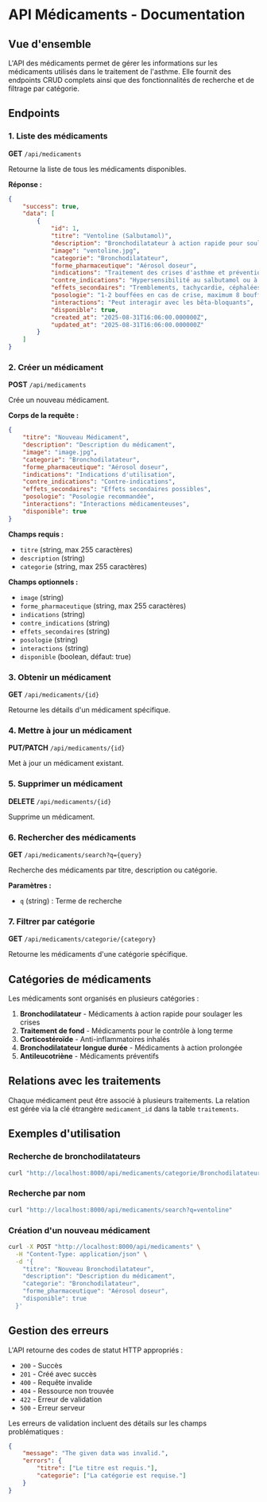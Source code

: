 # API Médicaments - Documentation

## Vue d'ensemble

L'API des médicaments permet de gérer les informations sur les médicaments utilisés dans le traitement de l'asthme. Elle fournit des endpoints CRUD complets ainsi que des fonctionnalités de recherche et de filtrage par catégorie.

## Endpoints

### 1. Liste des médicaments
**GET** `/api/medicaments`

Retourne la liste de tous les médicaments disponibles.

**Réponse :**
```json
{
    "success": true,
    "data": [
        {
            "id": 1,
            "titre": "Ventoline (Salbutamol)",
            "description": "Bronchodilatateur à action rapide pour soulager les crises d'asthme",
            "image": "ventoline.jpg",
            "categorie": "Bronchodilatateur",
            "forme_pharmaceutique": "Aérosol doseur",
            "indications": "Traitement des crises d'asthme et prévention de l'asthme d'effort",
            "contre_indications": "Hypersensibilité au salbutamol ou à l'un des excipients",
            "effets_secondaires": "Tremblements, tachycardie, céphalées, nervosité",
            "posologie": "1-2 bouffées en cas de crise, maximum 8 bouffées par jour",
            "interactions": "Peut interagir avec les bêta-bloquants",
            "disponible": true,
            "created_at": "2025-08-31T16:06:00.000000Z",
            "updated_at": "2025-08-31T16:06:00.000000Z"
        }
    ]
}
```

### 2. Créer un médicament
**POST** `/api/medicaments`

Crée un nouveau médicament.

**Corps de la requête :**
```json
{
    "titre": "Nouveau Médicament",
    "description": "Description du médicament",
    "image": "image.jpg",
    "categorie": "Bronchodilatateur",
    "forme_pharmaceutique": "Aérosol doseur",
    "indications": "Indications d'utilisation",
    "contre_indications": "Contre-indications",
    "effets_secondaires": "Effets secondaires possibles",
    "posologie": "Posologie recommandée",
    "interactions": "Interactions médicamenteuses",
    "disponible": true
}
```

**Champs requis :**
- `titre` (string, max 255 caractères)
- `description` (string)
- `categorie` (string, max 255 caractères)

**Champs optionnels :**
- `image` (string)
- `forme_pharmaceutique` (string, max 255 caractères)
- `indications` (string)
- `contre_indications` (string)
- `effets_secondaires` (string)
- `posologie` (string)
- `interactions` (string)
- `disponible` (boolean, défaut: true)

### 3. Obtenir un médicament
**GET** `/api/medicaments/{id}`

Retourne les détails d'un médicament spécifique.

### 4. Mettre à jour un médicament
**PUT/PATCH** `/api/medicaments/{id}`

Met à jour un médicament existant.

### 5. Supprimer un médicament
**DELETE** `/api/medicaments/{id}`

Supprime un médicament.

### 6. Rechercher des médicaments
**GET** `/api/medicaments/search?q={query}`

Recherche des médicaments par titre, description ou catégorie.

**Paramètres :**
- `q` (string) : Terme de recherche

### 7. Filtrer par catégorie
**GET** `/api/medicaments/categorie/{category}`

Retourne les médicaments d'une catégorie spécifique.

## Catégories de médicaments

Les médicaments sont organisés en plusieurs catégories :

1. **Bronchodilatateur** - Médicaments à action rapide pour soulager les crises
2. **Traitement de fond** - Médicaments pour le contrôle à long terme
3. **Corticostéroïde** - Anti-inflammatoires inhalés
4. **Bronchodilatateur longue durée** - Médicaments à action prolongée
5. **Antileucotriène** - Médicaments préventifs

## Relations avec les traitements

Chaque médicament peut être associé à plusieurs traitements. La relation est gérée via la clé étrangère `medicament_id` dans la table `traitements`.

## Exemples d'utilisation

### Recherche de bronchodilatateurs
```bash
curl "http://localhost:8000/api/medicaments/categorie/Bronchodilatateur"
```

### Recherche par nom
```bash
curl "http://localhost:8000/api/medicaments/search?q=ventoline"
```

### Création d'un nouveau médicament
```bash
curl -X POST "http://localhost:8000/api/medicaments" \
  -H "Content-Type: application/json" \
  -d '{
    "titre": "Nouveau Bronchodilatateur",
    "description": "Description du médicament",
    "categorie": "Bronchodilatateur",
    "forme_pharmaceutique": "Aérosol doseur",
    "disponible": true
  }'
```

## Gestion des erreurs

L'API retourne des codes de statut HTTP appropriés :

- `200` - Succès
- `201` - Créé avec succès
- `400` - Requête invalide
- `404` - Ressource non trouvée
- `422` - Erreur de validation
- `500` - Erreur serveur

Les erreurs de validation incluent des détails sur les champs problématiques :

```json
{
    "message": "The given data was invalid.",
    "errors": {
        "titre": ["Le titre est requis."],
        "categorie": ["La catégorie est requise."]
    }
}
```
